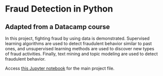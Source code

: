 # Fraud Detection in Python

## Adapted from a Datacamp course

In this project, fighting fraud by using data is demonstrated. Supervised learning algorithms are used to detect fraudulent behavior similar to past ones, and unsupervised learning methods are used to discover new types of fraud activities. Finally, text mining and topic modeling are used to detect fraudulent behavior.

Access [this Jupyter notebook](https://github.com/kiamming/fraudDetectionPython/blob/master/Fraud%20Detection.ipynb) for the main project file.